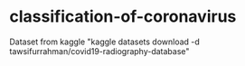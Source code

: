 # classification-of-coronavirus
 Dataset from kaggle "kaggle datasets download -d tawsifurrahman/covid19-radiography-database"
